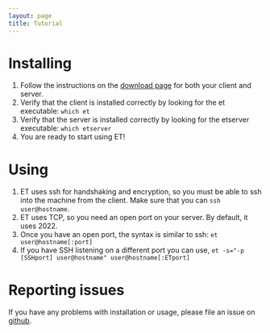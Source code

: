 ```yaml
---
layout: page
title: Tutorial
---
```


# Installing

1. Follow the instructions on the [download page](https://mistertea.github.io/EternalTCP/download) for both your client and server.
2. Verify that the client is installed correctly by looking for the et executable: ```which et```
3. Verify that the server is installed correctly by looking for the etserver executable: ```which etserver```
4. You are ready to start using ET!

# Using

1. ET uses ssh for handshaking and encryption, so you must be able to ssh into the machine from the client.  Make sure that you can ```ssh user@hostname```.
2. ET uses TCP, so you need an open port on your server.  By default, it uses 2022.
3. Once you have an open port, the syntax is similar to ssh: ```et user@hostname[:port]```
4. If you have SSH listening on a different port you can use, ```et -s="-p [SSHport] user@hostname" user@hostname[:ETport]```

# Reporting issues

If you have any problems with installation or usage, please file an issue on [github](https://github.com/MisterTea/EternalTCP/issues/new).
